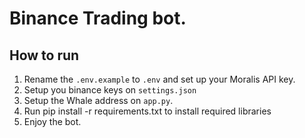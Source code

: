 # Binance Trading bot.

## How to run

1. Rename the `.env.example` to `.env` and set up your Moralis API key.
2. Setup you binance keys on `settings.json`
3. Setup the Whale address on `app.py`.
4. Run pip install -r requirements.txt to install required libraries
5. Enjoy the bot.